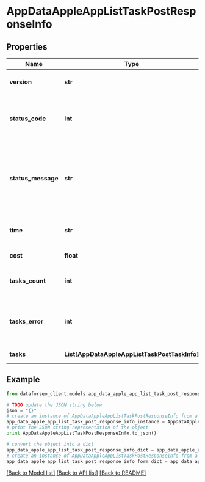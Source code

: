 # AppDataAppleAppListTaskPostResponseInfo


## Properties

Name | Type | Description | Notes
------------ | ------------- | ------------- | -------------
**version** | **str** | the current version of the API | [optional] 
**status_code** | **int** | general status code you can find the full list of the response codes here | [optional] 
**status_message** | **str** | general informational message you can find the full list of general informational messages here | [optional] 
**time** | **str** | total execution time, seconds | [optional] 
**cost** | **float** | total tasks cost, USD | [optional] 
**tasks_count** | **int** | the number of tasks in the tasks array | [optional] 
**tasks_error** | **int** | the number of tasks in the tasks array returned with an error | [optional] 
**tasks** | [**List[AppDataAppleAppListTaskPostTaskInfo]**](AppDataAppleAppListTaskPostTaskInfo.md) | array of tasks | [optional] 

## Example

```python
from dataforseo_client.models.app_data_apple_app_list_task_post_response_info import AppDataAppleAppListTaskPostResponseInfo

# TODO update the JSON string below
json = "{}"
# create an instance of AppDataAppleAppListTaskPostResponseInfo from a JSON string
app_data_apple_app_list_task_post_response_info_instance = AppDataAppleAppListTaskPostResponseInfo.from_json(json)
# print the JSON string representation of the object
print AppDataAppleAppListTaskPostResponseInfo.to_json()

# convert the object into a dict
app_data_apple_app_list_task_post_response_info_dict = app_data_apple_app_list_task_post_response_info_instance.to_dict()
# create an instance of AppDataAppleAppListTaskPostResponseInfo from a dict
app_data_apple_app_list_task_post_response_info_form_dict = app_data_apple_app_list_task_post_response_info.from_dict(app_data_apple_app_list_task_post_response_info_dict)
```
[[Back to Model list]](../README.md#documentation-for-models) [[Back to API list]](../README.md#documentation-for-api-endpoints) [[Back to README]](../README.md)


